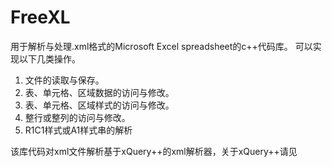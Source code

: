 FreeXL
======

用于解析与处理.xml格式的Microsoft Excel spreadsheet的c++代码库。
可以实现以下几类操作。

1. 文件的读取与保存。
2. 表、单元格、区域数据的访问与修改。
3. 表、单元格、区域样式的访问与修改。
4. 整行或整列的访问与修改。
5. R1C1样式或A1样式串的解析

该库代码对xml文件解析基于xQuery++的xml解析器，关于xQuery++请见 <a href="http://github.com/adolli/xQuery++" />
